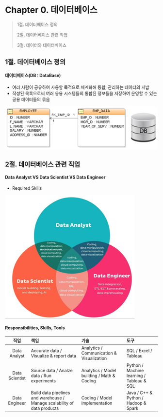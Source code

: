 # Chapter 0. 데이터베이스

> 1절. 데이터베이스 정의
>
> 2절. 데이터베이스 관련 직업
>
> 3절. 데이터와 데이터베이스

## 1절. 데이터베이스 정의

#### 데이터베이스(DB : DataBase)

- 여러 사람이 공유하여 사용할 목적으로 체계화해 통합, 관리하는 데이터의 지밥
- 작성된 목록으로써 여러 응용 시스템들의 통합된 정보들을 저장하여 운영할 수 있는 공용 데이터들의 묶음

![ch00-01-DB](https://github.com/BangYunseo/TIL/blob/main/ComputerScience/DataBase/Image/ch00/ch00-01-DB.PNG)

## 2절. 데이터베이스 관련 직업

#### Data Analyst VS Data Scientist VS Data Engineer

- Required Skills

![ch00-02-RS](https://github.com/BangYunseo/TIL/blob/main/ComputerScience/DataBase/Image/ch00/ch00-02-RS.PNG)

#### Responsibilities, Skills, Tools

|      직업      | 책임                                                                     | 기술                                       | 도구                                      |
| :------------: | :----------------------------------------------------------------------- | :----------------------------------------- | :---------------------------------------- |
|  Data Analyst  | Accurate data / Visualize & report data                                  | Analytics / Communication & Visualization  | SQL / Excel / Tableau                     |
| Data Scientist | Source data / Analze data / Run experiments                              | Analytics / Model building / Math & Coding | Python / Machine learning / Tableau & SQL |
| Data Engineer  | Build data pipelines and warehouse / Manage scalability of data products | Coding / Model implementation              | Java / C++ & Python / Hadoop & Spark      |
